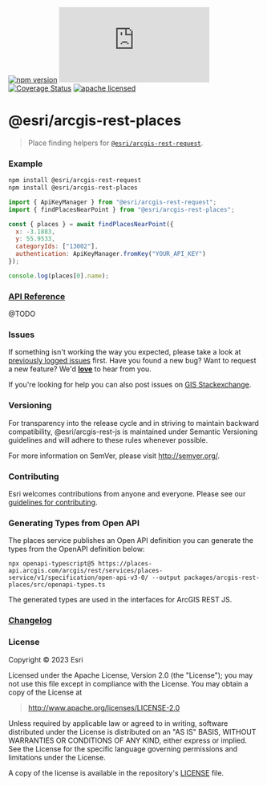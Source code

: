 [![npm version][npm-img]][npm-url]
[![gzip bundle size][gzip-image]][npm-url]
[![Coverage Status][coverage-img]][coverage-url]
[![apache licensed](https://img.shields.io/badge/license-Apache-green.svg?style=flat-square)](https://raw.githubusercontent.com/Esri/arcgis-rest-js/master/LICENSE)

[npm-img]: https://img.shields.io/npm/v/@esri/arcgis-rest-places.svg?style=flat-square
[npm-url]: https://www.npmjs.com/package/@esri/arcgis-rest-places
[gzip-image]: https://img.badgesize.io/https://unpkg.com/@esri/arcgis-rest-places/dist/bundled/places.umd.min.js?compression=gzip
[coverage-img]: https://codecov.io/gh/Esri/arcgis-rest-js/branch/master/graph/badge.svg
[coverage-url]: https://codecov.io/gh/Esri/arcgis-rest-js

# @esri/arcgis-rest-places

> Place finding helpers for [`@esri/arcgis-rest-request`](https://github.com/Esri/arcgis-rest-js).

### Example

```bash
npm install @esri/arcgis-rest-request
npm install @esri/arcgis-rest-places
```

```js
import { ApiKeyManager } from "@esri/arcgis-rest-request";
import { findPlacesNearPoint } from "@esri/arcgis-rest-places";

const { places } = await findPlacesNearPoint({
  x: -3.1883,
  y: 55.9533,
  categoryIds: ["13002"],
  authentication: ApiKeyManager.fromKey("YOUR_API_KEY")
});

console.log(places[0].name);
```

### [API Reference](https://developers.arcgis.com/arcgis-rest-js/api-reference/arcgis-rest-places/)

@TODO

### Issues

If something isn't working the way you expected, please take a look at [previously logged issues](https://github.com/Esri/arcgis-rest-js/issues) first. Have you found a new bug? Want to request a new feature? We'd [**love**](https://github.com/Esri/arcgis-rest-js/issues/new) to hear from you.

If you're looking for help you can also post issues on [GIS Stackexchange](http://gis.stackexchange.com/questions/ask?tags=esri-oss).

### Versioning

For transparency into the release cycle and in striving to maintain backward compatibility, @esri/arcgis-rest-js is maintained under Semantic Versioning guidelines and will adhere to these rules whenever possible.

For more information on SemVer, please visit <http://semver.org/>.

### Contributing

Esri welcomes contributions from anyone and everyone. Please see our [guidelines for contributing](CONTRIBUTING.md).

### Generating Types from Open API

The places service publishes an Open API definition you can generate the types from the OpenAPI definition below:

```
npx openapi-typescript@5 https://places-api.arcgis.com/arcgis/rest/services/places-service/v1/specification/open-api-v3-0/ --output packages/arcgis-rest-places/src/openapi-types.ts
```

The generated types are used in the interfaces for ArcGIS REST JS.

### [Changelog](https://github.com/Esri/arcgis-rest-js/blob/master/CHANGELOG.md)

### License

Copyright &copy; 2023 Esri

Licensed under the Apache License, Version 2.0 (the "License");
you may not use this file except in compliance with the License.
You may obtain a copy of the License at

> http://www.apache.org/licenses/LICENSE-2.0

Unless required by applicable law or agreed to in writing, software
distributed under the License is distributed on an "AS IS" BASIS,
WITHOUT WARRANTIES OR CONDITIONS OF ANY KIND, either express or implied.
See the License for the specific language governing permissions and
limitations under the License.

A copy of the license is available in the repository's [LICENSE](../../LICENSE) file.
